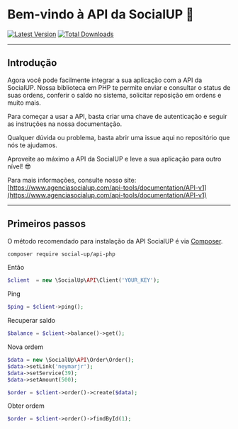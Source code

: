 # Bem-vindo à API da SocialUP 🚀

[![Latest Version](https://img.shields.io/github/release/social-up/api-php.svg?style=flat-square)](https://github.com/social-up/api-php/releases)
[![Total Downloads](https://img.shields.io/packagist/dt/social-up/api-php.svg?style=flat-square)](https://packagist.org/packages/social-up/api-php)

---------------

Introdução
---------------
Agora você pode facilmente integrar a sua aplicação com a API da SocialUP. Nossa biblioteca em PHP te permite enviar e consultar o status de suas ordens, conferir o saldo no sistema, solicitar reposição em ordens e muito mais.

Para começar a usar a API, basta criar uma chave de autenticação e seguir as instruções na nossa documentação. 

Qualquer dúvida ou problema, basta abrir uma issue aqui no repositório que nós te ajudamos.

Aproveite ao máximo a API da SocialUP e leve a sua aplicação para outro nível! 😎

Para mais informações, consulte nosso site: [https://www.agenciasocialup.com/api-tools/documentation/API-v1](https://www.agenciasocialup.com/api-tools/documentation/API-v1)

---------------

Primeiros passos
---------------

O método recomendado para instalação da API SocialUP é via
[Composer](https://getcomposer.org/).

```bash
composer require social-up/api-php
```

Então

```php
$client  = new \SocialUp\API\Client('YOUR_KEY');
```

Ping
```php
$ping = $client->ping();
```
Recuperar saldo
```php
$balance = $client->balance()->get();
```
Nova ordem
```php
$data = new \SocialUp\API\Order\Order();
$data->setLink('neymarjr');
$data->setService(39);
$data->setAmount(500);

$order = $client->order()->create($data);
```
Obter ordem
```php
$order = $client->order()->findById(1);
```

